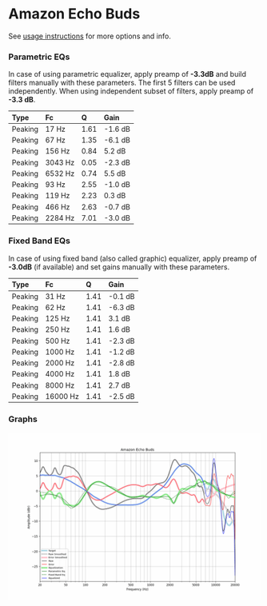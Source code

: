 # Amazon Echo Buds
See [usage instructions](https://github.com/jaakkopasanen/AutoEq#usage) for more options and info.

### Parametric EQs
In case of using parametric equalizer, apply preamp of **-3.3dB** and build filters manually
with these parameters. The first 5 filters can be used independently.
When using independent subset of filters, apply preamp of **-3.3 dB**.

| Type    | Fc      |    Q | Gain    |
|:--------|:--------|:-----|:--------|
| Peaking | 17 Hz   | 1.61 | -1.6 dB |
| Peaking | 67 Hz   | 1.35 | -6.1 dB |
| Peaking | 156 Hz  | 0.84 | 5.2 dB  |
| Peaking | 3043 Hz | 0.05 | -2.3 dB |
| Peaking | 6532 Hz | 0.74 | 5.5 dB  |
| Peaking | 93 Hz   | 2.55 | -1.0 dB |
| Peaking | 119 Hz  | 2.23 | 0.3 dB  |
| Peaking | 466 Hz  | 2.63 | -0.7 dB |
| Peaking | 2284 Hz | 7.01 | -3.0 dB |

### Fixed Band EQs
In case of using fixed band (also called graphic) equalizer, apply preamp of **-3.0dB**
(if available) and set gains manually with these parameters.

| Type    | Fc       |    Q | Gain    |
|:--------|:---------|:-----|:--------|
| Peaking | 31 Hz    | 1.41 | -0.1 dB |
| Peaking | 62 Hz    | 1.41 | -6.3 dB |
| Peaking | 125 Hz   | 1.41 | 3.1 dB  |
| Peaking | 250 Hz   | 1.41 | 1.6 dB  |
| Peaking | 500 Hz   | 1.41 | -2.3 dB |
| Peaking | 1000 Hz  | 1.41 | -1.2 dB |
| Peaking | 2000 Hz  | 1.41 | -2.8 dB |
| Peaking | 4000 Hz  | 1.41 | 1.8 dB  |
| Peaking | 8000 Hz  | 1.41 | 2.7 dB  |
| Peaking | 16000 Hz | 1.41 | -2.5 dB |

### Graphs
![](./Amazon%20Echo%20Buds.png)